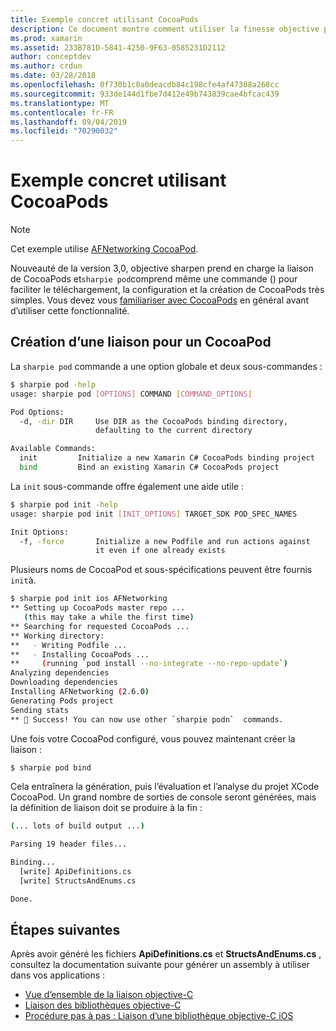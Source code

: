 ```yaml
---
title: Exemple concret utilisant CocoaPods
description: Ce document montre comment utiliser la finesse objective pour générer automatiquement les C# définitions de liaison à partir d’un CocoaPod.
ms.prod: xamarin
ms.assetid: 233B781D-5841-4250-9F63-0585231D2112
author: conceptdev
ms.author: crdun
ms.date: 03/28/2018
ms.openlocfilehash: 0f730b1c0a0deacdb84c198cfe4af47308a268cc
ms.sourcegitcommit: 933de144d1fbe7d412e49b743839cae4bfcac439
ms.translationtype: MT
ms.contentlocale: fr-FR
ms.lasthandoff: 09/04/2019
ms.locfileid: "70290032"
---
```

# <a name="real-world-example-using-cocoapods"></a>Exemple concret utilisant CocoaPods

> [!NOTE]
> Cet exemple utilise [AFNetworking CocoaPod](https://cocoapods.org/pods/AFNetworking).

Nouveauté de la version 3,0, objective sharpen prend en charge la liaison de CocoaPods et`sharpie pod`comprend même une commande () pour faciliter le téléchargement, la configuration et la création de CocoaPods très simples. Vous devez vous [familiariser avec CocoaPods](https://cocoapods.org) en général avant d’utiliser cette fonctionnalité.

## <a name="creating-a-binding-for-a-cocoapod"></a>Création d’une liaison pour un CocoaPod

La `sharpie pod` commande a une option globale et deux sous-commandes :

```bash
$ sharpie pod -help
usage: sharpie pod [OPTIONS] COMMAND [COMMAND_OPTIONS]

Pod Options:
  -d, -dir DIR     Use DIR as the CocoaPods binding directory,
                   defaulting to the current directory

Available Commands:
  init         Initialize a new Xamarin C# CocoaPods binding project
  bind         Bind an existing Xamarin C# CocoaPods project
```

La `init` sous-commande offre également une aide utile :

```bash
$ sharpie pod init -help
usage: sharpie pod init [INIT_OPTIONS] TARGET_SDK POD_SPEC_NAMES

Init Options:
  -f, -force       Initialize a new Podfile and run actions against
                   it even if one already exists
```

Plusieurs noms de CocoaPod et sous-spécifications peuvent être fournis `init`à.

```bash
$ sharpie pod init ios AFNetworking
** Setting up CocoaPods master repo ...
   (this may take a while the first time)
** Searching for requested CocoaPods ...
** Working directory:
**   - Writing Podfile ...
**   - Installing CocoaPods ...
**     (running `pod install --no-integrate --no-repo-update`)
Analyzing dependencies
Downloading dependencies
Installing AFNetworking (2.6.0)
Generating Pods project
Sending stats
** 🍻 Success! You can now use other `sharpie podn`  commands.
```

Une fois votre CocoaPod configuré, vous pouvez maintenant créer la liaison :

```bash
$ sharpie pod bind
```

Cela entraînera la génération, puis l’évaluation et l’analyse du projet XCode CocoaPod. Un grand nombre de sorties de console seront générées, mais la définition de liaison doit se produire à la fin :

```bash
(... lots of build output ...)

Parsing 19 header files...

Binding...
  [write] ApiDefinitions.cs
  [write] StructsAndEnums.cs

Done.
```

## <a name="next-steps"></a>Étapes suivantes

Après avoir généré les fichiers **ApiDefinitions.cs** et **StructsAndEnums.cs** , consultez la documentation suivante pour générer un assembly à utiliser dans vos applications :

- [Vue d’ensemble de la liaison objective-C](~/cross-platform/macios/binding/overview.md)
- [Liaison des bibliothèques objective-C](~/cross-platform/macios/binding/objective-c-libraries.md)
- [Procédure pas à pas : Liaison d’une bibliothèque objective-C iOS](~/ios/platform/binding-objective-c/walkthrough.md)
